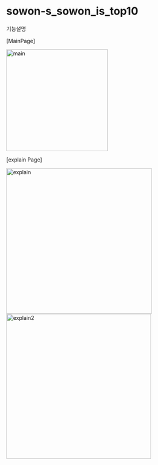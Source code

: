 # sowon-s_sowon_is_top10
기능설명

[MainPage]

<img width="268" alt="main" src="https://user-images.githubusercontent.com/73399212/107112190-064e1e80-6899-11eb-8857-c682bb398998.png">

[explain Page]

<img width="384" alt="explain" src="https://user-images.githubusercontent.com/73399212/107112194-09e1a580-6899-11eb-8915-f72709b1cb7e.png">

<img width="382" alt="explain2" src="https://user-images.githubusercontent.com/73399212/107112195-0b12d280-6899-11eb-95b3-2ba7af425766.png">

